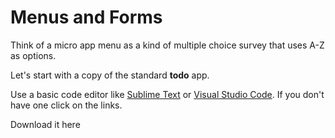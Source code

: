 # Menus and Forms

Think of a micro app menu as a kind of multiple choice survey that uses A-Z as options.

Let's start with a copy of the standard **todo** app.

Use a basic code editor like [Sublime Text](https://www.sublimetext.com/download) or [Visual Studio Code](https://code.visualstudio.com/download).  If you don't have one click on the links.

Download it here
